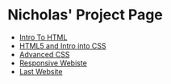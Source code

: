 # Nicholas' Project Page




<ul>
    <li><a href="intro_to_html/index.html" target=_blank>Intro To HTML</a></li>
    <li><a href="HTML5_intro_into_CSS/index.html" target=_blank>HTML5 and Intro into CSS</a></li>
    <li><a href="Adv_CSS/index.html" target=_blank>Advanced CSS</a></li>
    <li><a href="responsive/index.html" target=_blank>Responsive Webiste</a></li>
    <li><a href="last?index.html" target=_blank>Last Website</a></li>
    
</ul>
